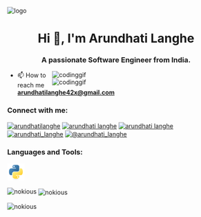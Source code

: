 ![logo](https://github.com/Nokious/arundhati/blob/main/Blue%20Yellow%20Futuristic%20Virtual%20Technology%20Blog%20Banner.png)

<h1 align="center">Hi 👋, I'm Arundhati Langhe</h1>
<h3 align="center">A passionate Software Engineer from India.</h3>

<img align="right" alt="codinggif" width="400" src="https://www.google.com/url?sa=i&url=https%3A%2F%2Fwww.artstation.com%2Fartwork%2FWK41JQ&psig=AOvVaw0uwLl5YiGl2KlnqvP-7vzR&ust=1681654154522000&source=images&cd=vfe&ved=0CA4QjRxqFwoTCLiTtI2IrP4CFQAAAAAdAAAAABAQ">

<img align="right" alt="codinggif" width="400" src="![image](https://user-images.githubusercontent.com/130840191/232230446-3911e181-a054-496f-9ad4-313c556135ff.png)
">

- 📫 How to reach me **arundhatilanghe42x@gmail.com**

<h3 align="left">Connect with me:</h3>
<p align="left">

<a href="https://twitter.com/arundhatilanghe" target="blank"><img align="center" src="https://raw.githubusercontent.com/rahuldkjain/github-profile-readme-generator/master/src/images/icons/Social/twitter.svg" alt="arundhatilanghe" height="30" width="40" /></a>
<a href="https://linkedin.com/in/arundhati langhe" target="blank"><img align="center" src="https://raw.githubusercontent.com/rahuldkjain/github-profile-readme-generator/master/src/images/icons/Social/linked-in-alt.svg" alt="arundhati langhe" height="30" width="40" /></a>
<a href="https://fb.com/arundhati langhe" target="blank"><img align="center" src="https://raw.githubusercontent.com/rahuldkjain/github-profile-readme-generator/master/src/images/icons/Social/facebook.svg" alt="arundhati langhe" height="30" width="40" /></a>
<a href="https://instagram.com/arundhati_langhe" target="blank"><img align="center" src="https://raw.githubusercontent.com/rahuldkjain/github-profile-readme-generator/master/src/images/icons/Social/instagram.svg" alt="arundhati_langhe" height="30" width="40" /></a>
<a href="https://medium.com/@arundhati_langhe" target="blank"><img align="center" src="https://raw.githubusercontent.com/rahuldkjain/github-profile-readme-generator/master/src/images/icons/Social/medium.svg" alt="@arundhati_langhe" height="30" width="40" /></a>
</p>

<h3 align="left">Languages and Tools:</h3>
<p align="left"> <a href="https://www.python.org" target="_blank" rel="noreferrer"> <img src="https://raw.githubusercontent.com/devicons/devicon/master/icons/python/python-original.svg" alt="python" width="40" height="40"/> </a> </p>

<p><img align="left" src="https://github-readme-stats.vercel.app/api/top-langs?username=nokious&show_icons=true&locale=en&layout=compact" alt="nokious" /></p>

<p>&nbsp;<img align="center" src="https://github-readme-stats.vercel.app/api?username=nokious&show_icons=true&locale=en" alt="nokious" /></p>

<p><img align="center" src="https://github-readme-streak-stats.herokuapp.com/?user=nokious&" alt="nokious" /></p>
